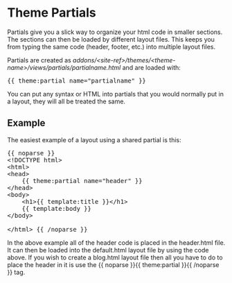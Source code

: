 # Theme Partials

Partials give you a slick way to organize your html code in smaller sections. The sections can then be loaded by different layout files. This keeps you from typing the same code (header, footer, etc.) into multiple layout files.

Partials are created as <dfn>addons/&lt;site-ref&gt;/themes/&lt;theme-name&gt;/views/partials/partialname.html</dfn> and are loaded with:

<pre>{{ theme:partial name="partialname" }}</pre>

You can put any syntax or HTML into partials that you would normally put in a layout, they will all be treated the same.

## Example

The easiest example of a layout using a shared partial is this:

<pre class="prettyprint">{{ noparse }}
&lt;!DOCTYPE html&gt;
&lt;html&gt;
&lt;head&gt;
	{{ theme:partial name=&quot;header&quot; }}
&lt;/head&gt;
&lt;body&gt;
	&lt;h1&gt;{{ template:title }}&lt;/h1&gt;
	{{ template:body }}
&lt;/body&gt;

&lt;/html&gt; {{ /noparse }}</pre>

In the above example all of the header code is placed in the header.html file. It can then be loaded into the default.html layout file by using the code above. If you wish to create a blog.html layout file then all you have to do to place the header in it is use the {{ noparse }}{{ theme:partial }}{{ /noparse }} tag. 